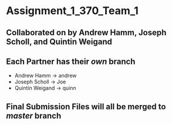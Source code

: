 # Assignment_1_370_Team_1
## Collaborated on by Andrew Hamm, Joseph Scholl, and Quintin Weigand

## Each Partner has their *own* branch
* Andrew Hamm -> andrew
* Joseph Scholl -> Joe
* Quintin Weigand -> quinn

## Final Submission Files will all be merged to *master* branch
